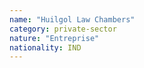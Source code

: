 ```yaml
---
name: "Huilgol Law Chambers"
category: private-sector
nature: "Entreprise"
nationality: IND
---
```

    